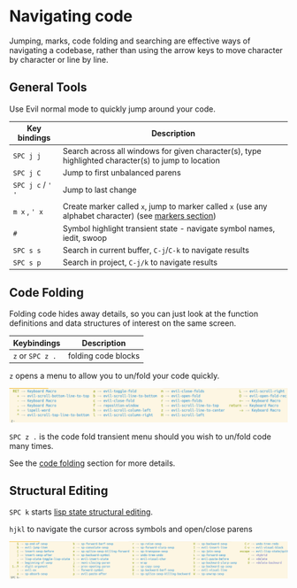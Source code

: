 # Navigating code
Jumping, marks, code folding and searching are effective ways of navigating a codebase, rather than using the arrow keys to move character by character or line by line.

## General Tools
Use Evil normal mode to quickly jump around your code.

| Key bindings       | Description                                                                                                            |
|--------------------|------------------------------------------------------------------------------------------------------------------------|
| `SPC j j`          | Search across all windows for given character(s), type highlighted character(s) to jump to location                    |
| `SPC j C`          | Jump to first unbalanced parens                                                                                        |
| `SPC j c` / `' '` | Jump to last change                                                                                                    |
| `m x` , `' x`      | Create marker called `x`, jump to marker called `x` (use any alphabet character) (see [markers section](markers.html)) |
| `#`                | Symbol highlight transient state - navigate symbol names, iedit, swoop                                                 |
| `SPC s s`          | Search in current buffer, `C-j`/`C-k` to navigate results                                                              |
| `SPC s p`          | Search in project, `C-j/k` to navigate results                                                                         |


## Code Folding
Folding code hides away details, so you can just look at the function definitions and data structures of interest on the same screen.

| Keybindings | Description                                                 |
|-------------|-------------------------------------------------------------|
| `z` or `SPC z .`  | folding code blocks

`z` opens a menu to allow you to un/fold your code quickly.

[![Spacemacs Zoom menu](/images/spacemacs-vim-normal-z-menu.png)](/images/spacemacs-vim-normal-z-menu.png)

`SPC z .` is the code fold transient menu should you wish to un/fold code many times.

See the [code folding](/navigating-code/code-folding.html) section for more details.


## Structural Editing
`SPC k` starts [lisp state structural editing](/structural-editing/).

`hjkl` to navigate the cursor across symbols and open/close parens

![Spacemacs Structural Editing - Lisp state menu](/images/spacemacs-lisp-state-menu.png)
